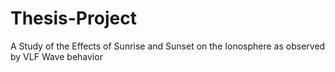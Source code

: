 # Thesis-Project
A Study of the Effects of Sunrise and Sunset on the Ionosphere as observed by VLF Wave behavior 
